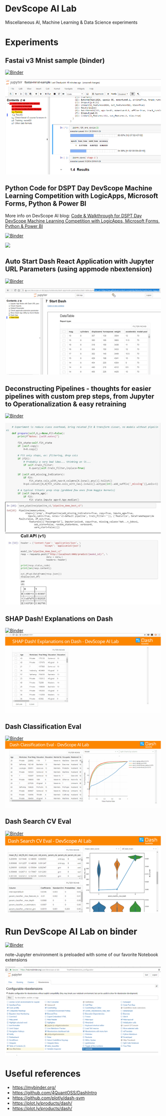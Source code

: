 # DevScope AI Lab

Miscellaneous AI, Machine Learning & Data Science experiments 

# Experiments

## Fastai v3 Mnist sample (binder)

[![Binder](https://beta.mybinder.org/badge.svg)](https://mybinder.org/v2/gh/DevScope/ai-lab/master?filepath=notebooks%2Ffastai%2Ffastai-mnist-sample.ipynb)

![](./images/fastai-mnist-sample.png)

##  Python Code for DSPT Day DevScope Machine Learning Competition with LogicApps, Microsoft Forms, Python & Power BI
More info on DevScope AI blog: [Code & Walkthrough for DSPT Day DevScope Machine Learning Competition with LogicApps, Microsoft Forms, Python & Power BI](https://medium.com/devscope-ai/code-walkthrough-for-dspt-day-devscope-machine-learning-competition-with-logicapps-microsoft-cdc8efecaa79)

[![Binder](https://beta.mybinder.org/badge.svg)](https://mybinder.org/v2/gh/DevScope/ai-lab/master?filepath=notebooks%2Fdsptday-ml-competition)

  ![](https://cdn-images-1.medium.com/max/800/1*nfEWdoC7xi_QNvekVgttvQ.png)

##  Auto Start Dash React Application with Jupyter URL Parameters (using appmode nbextension)
[![Binder](https://beta.mybinder.org/badge.svg)](https://mybinder.org/v2/gh/DevScope/ai-lab/master?urlpath=%2Fapps%2Fnotebooks%2Fdash-appmode-parameters%2Fdash-table.ipynb%3Fcsv_url%3Dhttps%3A%2F%2Fraw.githubusercontent.com%2Fplotly%2Fdatasets%2Fmaster%2Fauto-mpg.csv)

  ![](./notebooks/dash-appmode-parameters/screenshot.png)

## Deconstructing Pipelines - thoughts for easier pipelines with custom prep steps, from Jupyter to Operationalization & easy retraining
[![Binder](https://beta.mybinder.org/badge.svg)](https://mybinder.org/v2/gh/DevScope/ai-lab/master?filepath=notebooks%2Fdeconstructing-pipelines)

  ![](./notebooks/deconstructing-pipelines/screenshot1.png)
  ![](./notebooks/deconstructing-pipelines/screenshot2.png)
  ![](./notebooks/deconstructing-pipelines/screenshot3.png)

## SHAP Dash! Explanations on Dash 
[![Binder](https://beta.mybinder.org/badge.svg)](https://mybinder.org/v2/gh/DevScope/ai-lab/master?filepath=notebooks%2Fshap-dash%2Fshap-dash.ipynb)
  ![](./notebooks/shap-dash/screenshot.gif)

## Dash Classification Eval
[![Binder](https://beta.mybinder.org/badge.svg)](https://mybinder.org/v2/gh/DevScope/ai-lab/master?filepath=notebooks%2Fdash-classification-eval%2Fdash-classification-eval.ipynb)
  ![](./notebooks/dash-classification-eval/screenshot.gif)

## Dash Search CV Eval  
[![Binder](https://beta.mybinder.org/badge.svg)](https://mybinder.org/v2/gh/DevScope/ai-lab/master?filepath=notebooks%2Fdash-searchcv-eval%2Fdash-searchcv-eval.ipynb)
  ![](./notebooks/dash-searchcv-eval/screenshot.png)

  
# Run DevScope AI Lab on binder
[![Binder](https://mybinder.org/badge.svg)](https://mybinder.org/v2/gh/DevScope/ai-lab/master)

note-Jupyter environment is preloaded with some of our favorite Notebook extensions

![](./images/2018-08-16-23-50-11.png)

# Useful references

- https://mybinder.org/
- https://github.com/4QuantOSS/DashIntro 
- https://github.com/plotly/dash-svm
- https://plot.ly/products/dash/
- https://plot.ly/products/dash/
